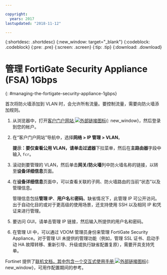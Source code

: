 ```yaml
---

copyright:
  years: 2017
lastupdated: "2018-11-12"

---
```


{:shortdesc: .shortdesc}
{:new_window: target="_blank"}
{:codeblock: .codeblock}
{:pre: .pre}
{:screen: .screen}
{:tip: .tip}
{:download: .download}

# 管理 FortiGate Security Appliance (FSA) 1Gbps
{: #managing-the-fortigate-security-appliance-1gbps}

首次将防火墙添加到 VLAN 时，会允许所有流量。要控制流量，需要向防火墙添加规则。 

1. 从浏览器中，打开[客户门户网站 ![外部链接图标](../../icons/launch-glyph.svg "外部链接图标")](https://control.softlayer.com/){: new_window}，然后登录到您的帐户。
2. 在“客户门户网站”导航中，选择**网络 > IP 管理 > VLAN**。 

	**提示：**要仅查看公用 VLAN，请单击**过滤器**下拉菜单，然后在**主路由器**字段中输入 ``fcr``。
3. 滚动到要管理的 VLAN，然后单击**网关/防火墙**列中防火墙名称的链接，以转至**设备详细信息**页面。
4. 在**设备详细信息**页面中，可以查看关联的子网、防火墙路由的当前“状态”以及管理信息。 

	管理信息包括**管理 IP**、**用户名**和**密码**。缺省情况下，此管理 IP 可公开访问。出于自动化目的或对于更高级的使用场景，还支持使用 SSH 以及相同 IP 和凭证来进行管理。
5. 要访问 GUI，请单击管理 IP 链接，然后输入所提供的用户名和密码。 
6. 在管理 UI 中，可以通过 VDOM 管理员身份来管理 FortiGate Security Appliance。对于管理 UI 未提供的管理功能（例如，管理 SSL 证书、启动手动 HA 故障转移、重新引导、升级或执行缺省配置复原），需要开具支持凭单。

Fortinet 提供了[联机文档，其中包含一个交互式使用手册 ![外部链接图标](../../icons/launch-glyph.svg "外部链接图标")](http://cookbook.fortinet.com/fortigate/){: new_window}，可用作配置期间的参考。
